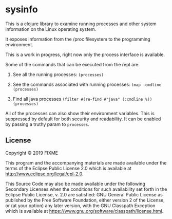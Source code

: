 # sysinfo

This is a clojure library to examine running processes and other system information on the Linux operating system.

It exposes information from the /proc filesystem to the programming environment.

This is a work in progress, right now only the process interface is available.

Some of the commands that can be executed from the repl are:

1. See all the running processes:
`(processes)`

2. See the commands associated with running processes:
`(map :cmdline (processes)`

3. Find all java processes
`(filter #(re-find #"java" (:cmdline %)) (processes)`

All of the processes can also show their environment variables. This is suppressed by default for both security and
readability. It can be enabled by passing a truthy param to `processes`.

## License

Copyright © 2019 FIXME

This program and the accompanying materials are made available under the
terms of the Eclipse Public License 2.0 which is available at
http://www.eclipse.org/legal/epl-2.0.

This Source Code may also be made available under the following Secondary
Licenses when the conditions for such availability set forth in the Eclipse
Public License, v. 2.0 are satisfied: GNU General Public License as published by
the Free Software Foundation, either version 2 of the License, or (at your
option) any later version, with the GNU Classpath Exception which is available
at https://www.gnu.org/software/classpath/license.html.
